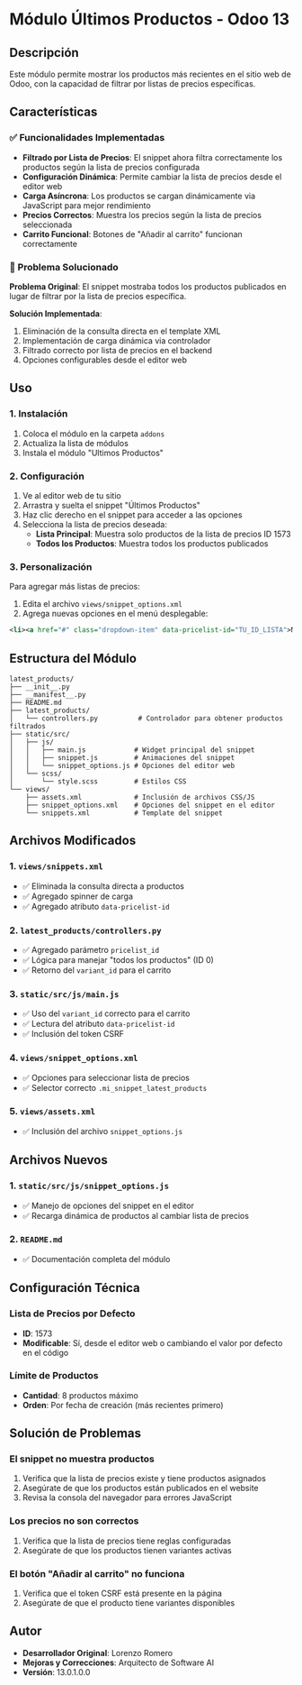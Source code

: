 # Módulo Últimos Productos - Odoo 13

## Descripción

Este módulo permite mostrar los productos más recientes en el sitio web de Odoo, con la capacidad de filtrar por listas de precios específicas.

## Características

### ✅ Funcionalidades Implementadas

- **Filtrado por Lista de Precios**: El snippet ahora filtra correctamente los productos según la lista de precios configurada
- **Configuración Dinámica**: Permite cambiar la lista de precios desde el editor web
- **Carga Asíncrona**: Los productos se cargan dinámicamente via JavaScript para mejor rendimiento
- **Precios Correctos**: Muestra los precios según la lista de precios seleccionada
- **Carrito Funcional**: Botones de "Añadir al carrito" funcionan correctamente

### 🔧 Problema Solucionado

**Problema Original**: El snippet mostraba todos los productos publicados en lugar de filtrar por la lista de precios específica.

**Solución Implementada**:
1. Eliminación de la consulta directa en el template XML
2. Implementación de carga dinámica via controlador
3. Filtrado correcto por lista de precios en el backend
4. Opciones configurables desde el editor web

## Uso

### 1. Instalación
1. Coloca el módulo en la carpeta `addons`
2. Actualiza la lista de módulos
3. Instala el módulo "Ultimos Productos"

### 2. Configuración
1. Ve al editor web de tu sitio
2. Arrastra y suelta el snippet "Últimos Productos"
3. Haz clic derecho en el snippet para acceder a las opciones
4. Selecciona la lista de precios deseada:
   - **Lista Principal**: Muestra solo productos de la lista de precios ID 1573
   - **Todos los Productos**: Muestra todos los productos publicados

### 3. Personalización

Para agregar más listas de precios:

1. Edita el archivo `views/snippet_options.xml`
2. Agrega nuevas opciones en el menú desplegable:

```xml
<li><a href="#" class="dropdown-item" data-pricelist-id="TU_ID_LISTA">Nombre de tu Lista</a></li>
```

## Estructura del Módulo

```
latest_products/
├── __init__.py
├── __manifest__.py
├── README.md
├── latest_products/
│   └── controllers.py          # Controlador para obtener productos filtrados
├── static/src/
│   ├── js/
│   │   ├── main.js            # Widget principal del snippet
│   │   ├── snippet.js         # Animaciones del snippet
│   │   └── snippet_options.js # Opciones del editor web
│   └── scss/
│       └── style.scss         # Estilos CSS
└── views/
    ├── assets.xml             # Inclusión de archivos CSS/JS
    ├── snippet_options.xml    # Opciones del snippet en el editor
    └── snippets.xml           # Template del snippet
```

## Archivos Modificados

### 1. `views/snippets.xml`
- ✅ Eliminada la consulta directa a productos
- ✅ Agregado spinner de carga
- ✅ Agregado atributo `data-pricelist-id`

### 2. `latest_products/controllers.py`
- ✅ Agregado parámetro `pricelist_id`
- ✅ Lógica para manejar "todos los productos" (ID 0)
- ✅ Retorno del `variant_id` para el carrito

### 3. `static/src/js/main.js`
- ✅ Uso del `variant_id` correcto para el carrito
- ✅ Lectura del atributo `data-pricelist-id`
- ✅ Inclusión del token CSRF

### 4. `views/snippet_options.xml`
- ✅ Opciones para seleccionar lista de precios
- ✅ Selector correcto `.mi_snippet_latest_products`

### 5. `views/assets.xml`
- ✅ Inclusión del archivo `snippet_options.js`

## Archivos Nuevos

### 1. `static/src/js/snippet_options.js`
- ✅ Manejo de opciones del snippet en el editor
- ✅ Recarga dinámica de productos al cambiar lista de precios

### 2. `README.md`
- ✅ Documentación completa del módulo

## Configuración Técnica

### Lista de Precios por Defecto
- **ID**: 1573
- **Modificable**: Sí, desde el editor web o cambiando el valor por defecto en el código

### Límite de Productos
- **Cantidad**: 8 productos máximo
- **Orden**: Por fecha de creación (más recientes primero)

## Solución de Problemas

### El snippet no muestra productos
1. Verifica que la lista de precios existe y tiene productos asignados
2. Asegúrate de que los productos están publicados en el website
3. Revisa la consola del navegador para errores JavaScript

### Los precios no son correctos
1. Verifica que la lista de precios tiene reglas configuradas
2. Asegúrate de que los productos tienen variantes activas

### El botón "Añadir al carrito" no funciona
1. Verifica que el token CSRF está presente en la página
2. Asegúrate de que el producto tiene variantes disponibles

## Autor

- **Desarrollador Original**: Lorenzo Romero
- **Mejoras y Correcciones**: Arquitecto de Software AI
- **Versión**: 13.0.1.0.0